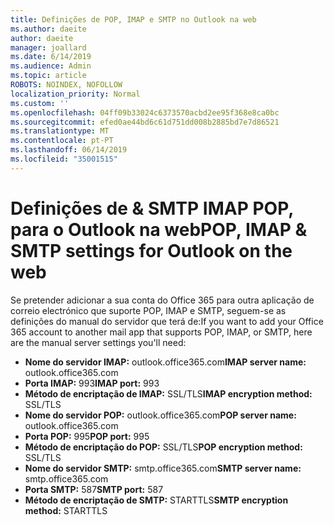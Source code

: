 ```yaml
---
title: Definições de POP, IMAP e SMTP no Outlook na web
ms.author: daeite
author: daeite
manager: joallard
ms.date: 6/14/2019
ms.audience: Admin
ms.topic: article
ROBOTS: NOINDEX, NOFOLLOW
localization_priority: Normal
ms.custom: ''
ms.openlocfilehash: 04ff09b33024c6373570acbd2ee95f368e8ca0bc
ms.sourcegitcommit: efed0ae44bd6c61d751dd008b2885bd7e7d86521
ms.translationtype: MT
ms.contentlocale: pt-PT
ms.lasthandoff: 06/14/2019
ms.locfileid: "35001515"
---
```

# <a name="pop-imap--smtp-settings-for-outlook-on-the-web"></a><span data-ttu-id="9535d-102">Definições de & SMTP IMAP POP, para o Outlook na web</span><span class="sxs-lookup"><span data-stu-id="9535d-102">POP, IMAP & SMTP settings for Outlook on the web</span></span>

<span data-ttu-id="9535d-103">Se pretender adicionar a sua conta do Office 365 para outra aplicação de correio electrónico que suporte POP, IMAP e SMTP, seguem-se as definições do manual do servidor que terá de:</span><span class="sxs-lookup"><span data-stu-id="9535d-103">If you want to add your Office 365 account to another mail app that supports POP, IMAP, or SMTP, here are the manual server settings you'll need:</span></span>
  
- <span data-ttu-id="9535d-104">**Nome do servidor IMAP:** outlook.office365.com</span><span class="sxs-lookup"><span data-stu-id="9535d-104">**IMAP server name:** outlook.office365.com</span></span>
- <span data-ttu-id="9535d-105">**Porta IMAP:** 993</span><span class="sxs-lookup"><span data-stu-id="9535d-105">**IMAP port:** 993</span></span>
- <span data-ttu-id="9535d-106">**Método de encriptação de IMAP:** SSL/TLS</span><span class="sxs-lookup"><span data-stu-id="9535d-106">**IMAP encryption method:** SSL/TLS</span></span>
- <span data-ttu-id="9535d-107">**Nome do servidor POP:** outlook.office365.com</span><span class="sxs-lookup"><span data-stu-id="9535d-107">**POP server name:** outlook.office365.com</span></span>  
- <span data-ttu-id="9535d-108">**Porta POP:** 995</span><span class="sxs-lookup"><span data-stu-id="9535d-108">**POP port:** 995</span></span>  
- <span data-ttu-id="9535d-109">**Método de encriptação do POP:** SSL/TLS</span><span class="sxs-lookup"><span data-stu-id="9535d-109">**POP encryption method:** SSL/TLS</span></span>  
- <span data-ttu-id="9535d-110">**Nome do servidor SMTP:** smtp.office365.com</span><span class="sxs-lookup"><span data-stu-id="9535d-110">**SMTP server name:** smtp.office365.com</span></span>
- <span data-ttu-id="9535d-111">**Porta SMTP:** 587</span><span class="sxs-lookup"><span data-stu-id="9535d-111">**SMTP port:** 587</span></span>
- <span data-ttu-id="9535d-112">**Método de encriptação de SMTP:** STARTTLS</span><span class="sxs-lookup"><span data-stu-id="9535d-112">**SMTP encryption method:** STARTTLS</span></span>